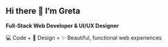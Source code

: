 ## Hi there 👋 I’m Greta 

**Full-Stack Web Developer & UI/UX Designer**  

💻 Code + 🎨 Design = ✨ Beautiful, functional web experiences  
